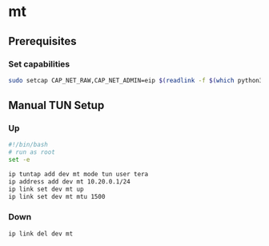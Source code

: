 # mt

## Prerequisites

### Set capabilities

```sh
sudo setcap CAP_NET_RAW,CAP_NET_ADMIN=eip $(readlink -f $(which python3.11))
```

## Manual TUN Setup

### Up

```sh
#!/bin/bash
# run as root
set -e

ip tuntap add dev mt mode tun user tera
ip address add dev mt 10.20.0.1/24
ip link set dev mt up
ip link set dev mt mtu 1500
```

### Down

```sh
ip link del dev mt
```
